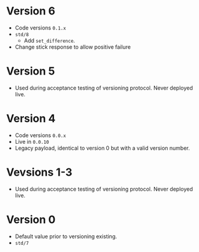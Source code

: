 # Version 6

* Code versions `0.1.x`
* `std/8`
  * Add `set_difference`.
* Change stick response to allow positive failure

# Version 5

* Used during acceptance testing of versioning protocol. Never deployed live.

# Version 4

* Code versions `0.0.x`
* Live in `0.0.10`
* Legacy payload, identical to version 0 but with a valid version number.

# Vevsions 1-3

* Used during acceptance testing of versioning protocol. Never deployed live.

# Version 0

* Default value prior to versioning existing.
* `std/7`
